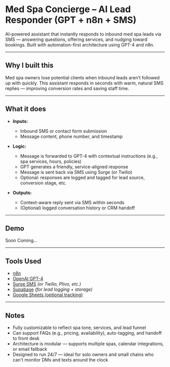 # Med Spa Concierge – AI Lead Responder (GPT + n8n + SMS)

AI-powered assistant that instantly responds to inbound med spa leads via SMS — answering questions, offering services, and nudging toward bookings. Built with automation-first architecture using GPT-4 and n8n.

---

## Why I built this

Med spa owners lose potential clients when inbound leads aren’t followed up with quickly. This assistant responds in seconds with warm, natural SMS replies — improving conversion rates and saving staff time.

---

## What it does

- **Inputs:**
  - Inbound SMS or contact form submission
  - Message content, phone number, and timestamp

- **Logic:**
  - Message is forwarded to GPT-4 with contextual instructions (e.g., spa services, hours, policies)
  - GPT generates a friendly, service-aligned response
  - Message is sent back via SMS using Surge (or Twilio)
  - Optional: responses are logged and tagged for lead source, conversion stage, etc.

- **Outputs:**
  - Context-aware reply sent via SMS within seconds
  - (Optional) logged conversation history or CRM handoff

---

## Demo

Soon Coming...

---

## Tools Used

- [n8n](https://n8n.io/)
- [OpenAI GPT-4](https://platform.openai.com/)
- [Surge SMS](https://www.surgehq.ai/) *(or Twilio, Plivo, etc.)*
- [Supabase](https://supabase.com/) *(for lead logging + storage)*
- [Google Sheets (optional tracking)](https://workspace.google.com/products/sheets/)

---

## Notes

- Fully customizable to reflect spa tone, services, and lead funnel
- Can support FAQs (e.g., pricing, availability), auto-tagging, and handoff to front desk
- Architecture is modular — supports multiple spas, calendar integrations, or email fallback
- Designed to run 24/7 — ideal for solo owners and small chains who can't monitor DMs and texts around the clock
